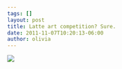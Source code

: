 ```yaml
---
tags: []
layout: post
title: Latte art competition? Sure.
date: 2011-11-07T10:20:13-06:00
author: olivia
---
```


![](/media/luatdpclej1qga9s2o1_500.jpg)
